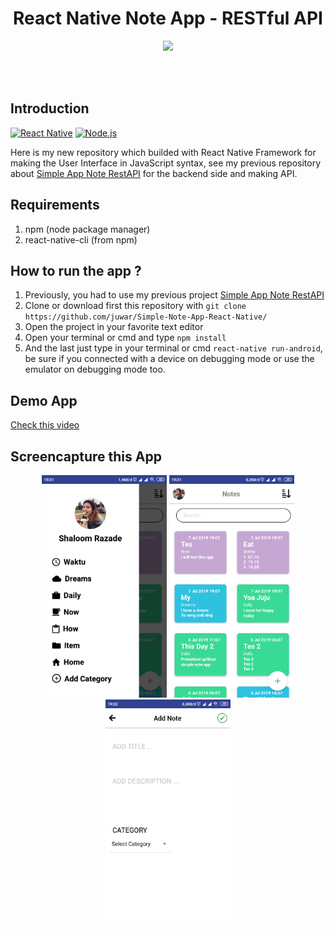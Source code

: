 <h1 align='center'>React Native Note App - RESTful API</h1>

<p align='center'>
  <a href='https://facebook.github.io/react-native/'>
  <img src='https://kreitech.io/blog/wp-content/uploads/2018/10/1_-NOQtyJAGQ1RNC3iVt_thA.png' />
  </a>
</p>

<br>
<br>

## Introduction
[![React Native](https://img.shields.io/badge/React%20Native-0.60-blue.svg?style=rounded-square)](https://facebook.github.io/react-native/)
[![Node.js](https://img.shields.io/badge/Node.js-v.10.16-green.svg?style=rounded-square)](https://nodejs.org/)

Here is my new repository which builded with React Native Framework for making the User Interface in JavaScript syntax, see my previous repository about [Simple App Note RestAPI](https://github.com/juwar/simpleAppNoteRestAPI) for the backend side and making API.

## Requirements
1. npm (node package manager)
2. react-native-cli (from npm)

## How to run the app ?
1. Previously, you had to use my previous project [Simple App Note RestAPI](https://github.com/juwar/simpleAppNoteRestAPI)
2. Clone or download first this repository with `git clone https://github.com/juwar/Simple-Note-App-React-Native/`
3. Open the project in your favorite text editor
4. Open your terminal or cmd and type `npm install`
5. And the last just type in your terminal or cmd `react-native run-android`, be sure if you connected with a device on debugging mode or use the emulator on debugging mode too.

## Demo App
[Check this video](https://tiny.cc/simpleappnote) 

## Screencapture this App
<p align='center'>
  <span>
    <img src='https://github.com/juwar/Simple-Note-App-React-Native/blob/master/src/Screens/sampleImg/img1.png' width=200 />
    <img src='https://github.com/juwar/Simple-Note-App-React-Native/blob/master/src/Screens/sampleImg/img2.png' width=200 />
    <img src='https://github.com/juwar/Simple-Note-App-React-Native/blob/master/src/Screens/sampleImg/img3.png' width=200 />
  </span>
</p>
